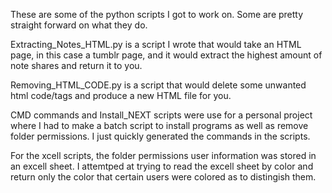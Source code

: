 These are some of the python scripts I got to work on. Some are pretty straight forward on what they do.

Extracting_Notes_HTML.py is a script I wrote that would take an HTML page, in this case a tumblr page, and it would extract the 
highest amount of note shares and return it to you. 

Removing_HTML_CODE.py is a script that would delete some unwanted html code/tags and produce a new HTML file for you.

CMD commands and Install_NEXT scripts were use for a personal project where I had to make a batch script to install programs
as well as remove folder permissions. I just quickly generated the commands in the scripts. 

For the xcell scripts, the folder
permissions user information was stored in an excell sheet. I attemtped at trying to read the excell sheet by color and return
only the color that certain users were colored as to distingish them.
